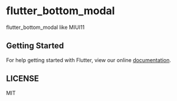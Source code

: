 # flutter_bottom_modal

flutter_bottom_modal like MIUI11

## Getting Started

For help getting started with Flutter, view our online
[documentation](https://flutter.dev/).


## LICENSE
MIT